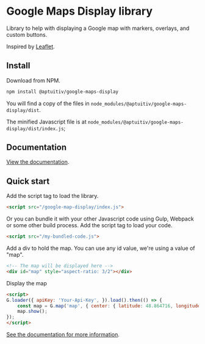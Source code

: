# Google Maps Display library

Library to help with displaying a Google map with markers, overlays, and custom buttons.

Inspired by [Leaflet](https://leafletjs.com/).

## Install

Download from NPM.

```bash
npm install @aptuitiv/google-maps-display
```

You will find a copy of the files in `node_modules/@aptuitiv/google-maps-display/dist`.

The minified Javascript file is at `node_modules/@aptuitiv/google-maps-display/dist/index.js`;

## Documentation

[View the documentation](https://aptuitiv.github.io/google-maps-display-docs/).

## Quick start

Add the script tag to load the library.

```html
<script src="/google-map-display/index.js">
```

Or you can bundle it with your other Javascript code using Gulp, Webpack or some other build process. Add the script tag to load your code.

```html
<script src="/my-bundled-code.js">
```

Add a div to hold the map. You can use any id value, we're using a value of "map".

```html
<!-- The map will be displayed here -->
<div id="map" style="aspect-ratio: 3/2"></div>
```

Display the map

```html
<script>
G.loader({ apiKey: 'Your-Api-Key', }).load().then(() => {
    const map = G.map('map', { center: { latitude: 48.864716, longitude: 2.3522 } });
    map.show();
});
</script>
```

[See the documentation for more information](https://aptuitiv.github.io/google-maps-display-docs).
